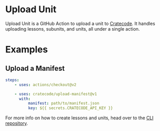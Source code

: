# Upload Unit

Upload Unit is a GitHub Action to upload a unit to [Cratecode](https://cratecode.com). It handles uploading lessons, subunits, and units, all under a single action.

# Examples

## Upload a Manifest

```yaml
steps:
    - uses: actions/checkout@v2

    - uses: cratecode/upload-manifest@v1
      with:
          manifest: path/to/manifest.json
          key: ${{ secrets.CRATECODE_API_KEY }}
```

For more info on how to create lessons and units, head over to the [CLI repository](https://github.com/Cratecode/cli.git).
